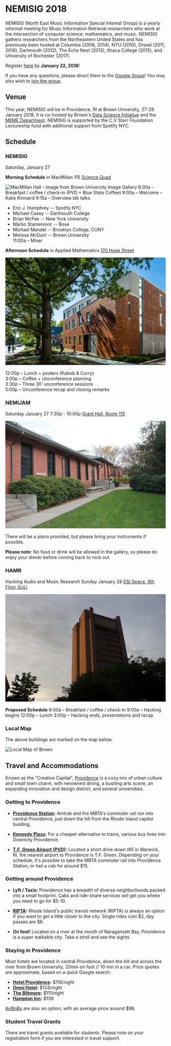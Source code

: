 # NEMISIG 2018

NEMISIG (North East Music Information Special Interest Group) is a yearly informal meeting for Music Information Retrieval researchers who work at the intersection of computer science, mathematics, and music. NEMISIG gathers researchers from the Northeastern United States and has previously been hosted at Columbia (2008, 2014), NYU (2010), Drexel (2011, 2016), Dartmouth (2012), The Echo Nest (2013), Ithaca College (2015), and University of Rochester (2017).

Register [here](https://docs.google.com/forms/d/e/1FAIpQLSc2GN0gceDOH0MgUJEdeqX86h0ZJMt_XWERf_NWrvcGPBN1Jw/viewform) by **January 22, 2018**!

If you have any questions, please direct them to the [Google Group](mailto:nemisig@googlegroups.com)! You may also wish to [join the group](https://groups.google.com/forum/#!forum/nemisig).

## Venue

This year, NEMISIG will be in Providence, RI at Brown University, 27-28 January 2018. It is co-hosted by Brown's [Data Science Initiative](https://www.brown.edu/initiatives/data-science/) and the [MEME Department](https://www.brown.edu/academics/music/computer-music-multimedia-meme). NEMISIG is supported by the C.V Starr Foundation Lectureship fund with additional support from Spotify NYC.


## Schedule

### NEMISIG
Saturday, January 27


**Morning Schedule** in MacMillan 115 
[Science Quad](https://goo.gl/maps/MpjBtpuMsht)

![MacMillan Hall - image from Brown University Image Gallery](/images/MacMillan.jpg)
8:00a – Breakfast / coffee / check-in (PVD + Blue State Coffee)
9:00a – Welcome – Katie Kinnaird
9:15a – Overview lab talks
 * Eric J. Humphrey -- Spotify NYC
 * Michael Casey -- Dartmouth College
 * Brian McFee -- New York University
 * Marko Stamenovic -- Bose
 * Michael Mandel -- Brooklyn College, CUNY
 * Melissa McGuirl -- Brown University   
11:00a – Mixer

**Afternoon Schedule** in Applied Mathematics
[170 Hope Street](https://goo.gl/maps/7MFwbeDHgVx)

![Applied Mathematics - image from Brown University Image Gallery](/images/AppliedMath.jpg)

12:00p – Lunch + posters (Kabob & Curry)   
3:00p – Coffee + Unconference planning   
3:30p – Three 30' unconference sessions   
5:00p – Unconference recap and closing remarks   


### NEMIJAM
Saturday January 27
7:30p - 10:00p
[Grant Hall, Room 115](https://goo.gl/maps/dhn2z5uMdLH2)

![Grant Hall - image from Brown University Image Gallery](/images/music.jpg)

There will be a piano provided, but please bring your instruments if possible.

**Please note**: No food or drink will be allowed in the gallery, so please do enjoy your dinner before coming back to rock out.


### HAMR
Hacking Audio and Music Research
Sunday January 28
[DSI Space, 9th Floor SciLi](https://goo.gl/maps/YVL1tjC3L462)

![SciLi - image from Brown University Image Gallery](/images/SciLi.jpg)

**Proposed Schedule**
8:00a – Breakfast / coffee / check-in
9:00a – Hacking begins
12:00p – Lunch
3:00p – Hacking ends, presentations and recap

### Local Map

The above buildings are marked on the map below.

![Local Map of Brown](/images/brown_map.png)


## Travel and Accommodations

Known as the "Creative Capital", [Providence](http://www.goprovidence.com/) is a cozy mix of urban culture and small town charm, with renowned dining, a bustling arts scene, an expanding innovation and design district, and several universities.


### Getting to Providence

- **[Providence Station](https://www.amtrak.com/content/amtrak/en-us/stations/pvd.html):** Amtrak and the MBTA's commuter rail run into central Providence, just down the hill from the Rhode Island capitol building.

- **[Kennedy Plaza](http://provparksconservancy.org/visit/):** For a cheaper alternative to trains, various bus lines into Downcity Providence.

- **[T.F. Green Airport (PVD)](http://www.pvdairport.com/):** Located a short drive down I95 in Warwick, RI, the nearest airport to Providence is T.F. Green. Depending on your schedule, it's possible to take the MBTA commuter rail into Providence Station, or hail a cab for around $15.

### Getting around Providence

- **Lyft / Taxis:** Providence has a breadth of diverse neighborhoods packed into a small footprint. Cabs and ride-share services will get you where you need to go for $5-10.

- **[RIPTA](https://www.ripta.com/):** Rhode Island's public transit network (RIPTA) is always an option if you want to get a little closer to the city. Single rides cost $2, day passes are $6.

- **On foot!** Located on a river at the mouth of Naragansett Bay, Providence is a super walkable city. Take a stroll and see the sights.

### Staying in Providence

Most hotels are located in central Providence, down the hill and across the river from Brown University, 20min on foot // 10 min in a car. Price quotes are approximate, based on a quick Google search:

- **[Hotel Providence](https://www.hotelprovidence.com/):** $116/night
- **[Omni Hotel](https://www.omnihotels.com/hotels/providence):** $124/night
- **[The Biltmore](https://www.providencebiltmore.com/):** $111/night
- **[Hampton Inn](http://hamptoninn3.hilton.com/en/hotels/rhode-island/hampton-inn-and-suites-providence-downtown-PVDWYHX/index.html):** $139

[AirBnBs](https://www.airbnb.com/a/Providence--United-States) are also an option, with an average price around $98.

### Student Travel Grants
There are travel grants available for students. Please note on your registration form if you are interested in travel support. 
